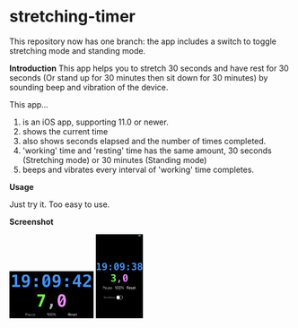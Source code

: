 # stretching-timer
This repository now has one branch: the app includes a switch to toggle stretching mode and standing mode.

**Introduction**
This app helps you to stretch 30 seconds and have rest for 30 seconds (Or stand up for 30 minutes then sit down for 30 minutes) by sounding beep and vibration of the device.

This app...
1. is an iOS app, supporting 11.0 or newer.
2. shows the current time
1. also shows seconds elapsed and the number of times completed.
2. 'working' time and 'resting' time has the same amount, 30 seconds (Stretching mode) or 30 minutes (Standing mode)
3. beeps and vibrates every interval of 'working' time completes.

**Usage**

Just try it. Too easy to use.

**Screenshot**

<img src="/images/01.PNG" width="150">
<img src="/images/02.PNG" height="150">

